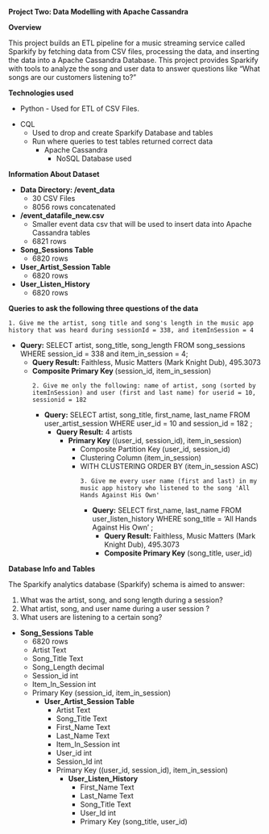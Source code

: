 <!-----
NEW: Check the "Suppress top comment" option to remove this info from the output.

Conversion time: 0.864 seconds.


Using this HTML file:

1. Paste this output into your source file.
2. See the notes and action items below regarding this conversion run.
3. Check the rendered output (headings, lists, code blocks, tables) for proper
   formatting and use a linkchecker before you publish this page.

Conversion notes:

* Docs to Markdown version 1.0β29
* Mon Mar 22 2021 09:12:24 GMT-0700 (PDT)
* Source doc: Udacity Project two Data Model Cassandra Readme
----->


<p>
<strong>Project Two: Data Modelling with Apache Cassandra</strong>
</p>
<p>
 
</p>
<p>
<strong>Overview</strong>
</p>
<p>
This project builds an ETL pipeline for a music streaming service called Sparkify by fetching data from CSV files, processing the data, and inserting the data into a Apache Cassandra Database. This project provides Sparkify with tools to analyze the song and user data to answer questions like “What songs are our customers listening to?”
</p>
<p>
<strong>Technologies used</strong>
</p>
<ul>

<li>Python - Used for ETL of CSV Files.
</li>
</ul>
<ul>

<li>CQL  
<ul>
 
<li>Used to drop and create Sparkify Database and tables 
 
<li>Run where queries to test tables returned correct data  
<ul>

<li>Apache Cassandra 
<ul>
 
<li>NoSQL Database used
</li> 
</ul>
</li> 
</ul>
</li> 
</ul>
</li> 
</ul>
<p>
<strong>Information About Dataset</strong>
</p>
<ul>

<li><strong>Data Directory: /event_data</strong> 
<ul>
 
<li>30 CSV Files
 
<li>8056 rows concatenated 
</li> 
</ul>

<li><strong>/event_datafile_new.csv</strong> 
<ul>
 
<li>Smaller event data csv that will be used to insert data into Apache Cassandra tables
 
<li>6821 rows
</li> 
</ul>

<li><strong>Song_Sessions Table</strong> 
<ul>
 
<li>6820 rows
</li> 
</ul>

<li><strong>User_Artist_Session Table</strong> 
<ul>
 
<li>6820 rows
</li> 
</ul>

<li><strong>User_Listen_History</strong> 
<ul>
 
<li>6820 rows
</li> 
</ul>
</li> 
</ul>
<p>
<strong>Queries to ask the following three questions of the data</strong>
</p>
<p>

    1. Give me the artist, song title and song's length in the music app history that was heard during sessionId = 338, and itemInSession = 4
</p>
<ul>

<li><strong>Query:</strong> SELECT artist, song_title, song_length FROM song_sessions WHERE session_id = 338 and item_in_session = 4;
<ul>

<li><strong>Query Result:</strong> Faithless, Music Matters (Mark Knight Dub), 495.3073 

<li><strong>Composite Primary Key </strong>(session_id, item_in_session)
<p>

    2. Give me only the following: name of artist, song (sorted by itemInSession) and user (first and last name) for userid = 10, sessionid = 182
</p>
<ul>

<li><strong>Query:</strong> SELECT artist, song_title, first_name, last_name FROM user_artist_session WHERE user_id = 10 and session_id = 182 ;
<ul>

<li><strong>Query Result:</strong> 4 artists
<ul>

<li><strong>Primary Key</strong> ((user_id, session_id), item_in_session) 
<ul>
 
<li>Composite Partition Key (user_id, session_id)
 
<li>Clustering Column (item_in_session)
 
<li>WITH CLUSTERING ORDER BY (item_in_session ASC)
<p>

    3. Give me every user name (first and last) in my music app history who listened to the song 'All Hands Against His Own'
</p>
<ul>

<li><strong>Query:</strong> SELECT first_name, last_name FROM user_listen_history WHERE song_title = ‘All Hands Against His Own’ ;
<ul>

<li><strong>Query Result:</strong> Faithless, Music Matters (Mark Knight Dub), 495.3073 

<li><strong>Composite Primary Key</strong> (song_title, user_id)
</li>
</ul>
</li>
</ul>
</li>
</ul>
</li>
</ul>
</li>
</ul>
</li>
</ul>
</li>
</ul>
</li>
</ul>
<p>
	
</p>
<p>
<strong>Database Info and Tables</strong>
</p>
<p>
The Sparkify analytics database (Sparkify) schema is aimed to answer:
</p>
<ol>

<li>What was the artist, song, and song length during a session?

<li>What artist, song, and user name during a user session ?

<li>What users are listening to a certain song?
</li>
</ol>
<ul>

<li><strong>Song_Sessions Table</strong> 
<ul>
 
<li>6820 rows
 
<li>Artist Text
 
<li>Song_Title Text
 
<li>Song_Length decimal
 
<li>Session_id int
 
<li>Item_In_Session int
 
<li>Primary Key (session_id, item_in_session)
<ul>

<li><strong>User_Artist_Session Table</strong> 
<ul>
 
<li>Artist Text
 
<li>Song_Title Text
 
<li>First_Name Text
 
<li>Last_Name Text
 
<li>Item_In_Session int
 
<li>User_id int
 
<li>Session_Id int
 
<li>Primary Key ((user_id, session_id), item_in_session)   
<ul>

<li><strong>User_Listen_History</strong> 
<ul>
 
<li>First_Name Text
 
<li>Last_Name Text
 
<li>Song_Title Text
 
<li>User_Id int
 
<li>Primary Key (song_title, user_id)	
</li> 
</ul>
</li> 
</ul>
</li> 
</ul>
</li> 
</ul>
</li> 
</ul>
</li> 
</ul>
